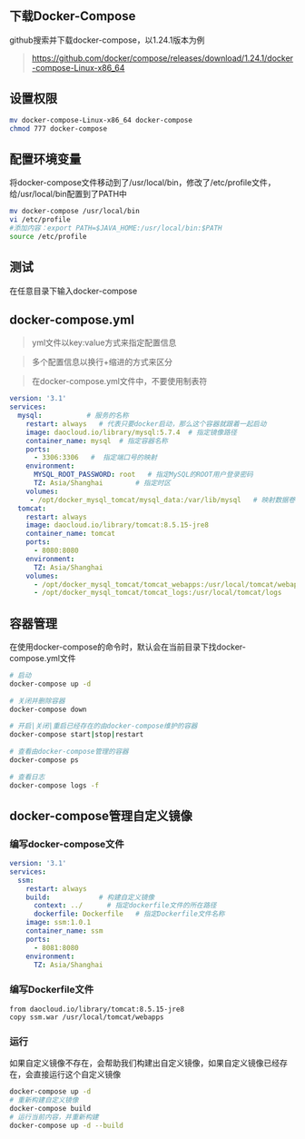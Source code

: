 ## 下载Docker-Compose
github搜索并下载docker-compose，以1.24.1版本为例

> https://github.com/docker/compose/releases/download/1.24.1/docker-compose-Linux-x86_64

## 设置权限
```sh
mv docker-compose-Linux-x86_64 docker-compose
chmod 777 docker-compose
```
## 配置环境变量
将docker-compose文件移动到了/usr/local/bin，修改了/etc/profile文件，给/usr/local/bin配置到了PATH中
```sh
mv docker-compose /usr/local/bin
vi /etc/profile
#添加内容：export PATH=$JAVA_HOME:/usr/local/bin:$PATH
source /etc/profile
```

## 测试
在任意目录下输入docker-compose

## docker-compose.yml
> yml文件以key:value方式来指定配置信息

> 多个配置信息以换行+缩进的方式来区分

> 在docker-compose.yml文件中，不要使用制表符

```yml
version: '3.1'
services:
  mysql:           # 服务的名称
    restart: always   # 代表只要docker启动，那么这个容器就跟着一起启动
    image: daocloud.io/library/mysql:5.7.4  # 指定镜像路径
    container_name: mysql  # 指定容器名称
    ports:
      - 3306:3306   #  指定端口号的映射
    environment:
      MYSQL_ROOT_PASSWORD: root   # 指定MySQL的ROOT用户登录密码
      TZ: Asia/Shanghai        # 指定时区
    volumes:
     - /opt/docker_mysql_tomcat/mysql_data:/var/lib/mysql   # 映射数据卷
  tomcat:
    restart: always
    image: daocloud.io/library/tomcat:8.5.15-jre8
    container_name: tomcat
    ports:
      - 8080:8080
    environment:
      TZ: Asia/Shanghai
    volumes:
      - /opt/docker_mysql_tomcat/tomcat_webapps:/usr/local/tomcat/webapps
      - /opt/docker_mysql_tomcat/tomcat_logs:/usr/local/tomcat/logs
```
## 容器管理
在使用docker-compose的命令时，默认会在当前目录下找docker-compose.yml文件
```sh
# 启动
docker-compose up -d
 
# 关闭并删除容器
docker-compose down
 
# 开启|关闭|重启已经存在的由docker-compose维护的容器
docker-compose start|stop|restart
 
# 查看由docker-compose管理的容器
docker-compose ps
 
# 查看日志
docker-compose logs -f
```

## docker-compose管理自定义镜像
### 编写docker-compose文件
```yml
version: '3.1'
services:
  ssm:
    restart: always
    build:            # 构建自定义镜像
      context: ../      # 指定dockerfile文件的所在路径
      dockerfile: Dockerfile   # 指定Dockerfile文件名称
    image: ssm:1.0.1
    container_name: ssm
    ports:
      - 8081:8080
    environment:
      TZ: Asia/Shanghai
```
### 编写Dockerfile文件
```
from daocloud.io/library/tomcat:8.5.15-jre8
copy ssm.war /usr/local/tomcat/webapps
```
### 运行
如果自定义镜像不存在，会帮助我们构建出自定义镜像，如果自定义镜像已经存在，会直接运行这个自定义镜像
```sh
docker-compose up -d
# 重新构建自定义镜像
docker-compose build
# 运行当前内容，并重新构建
docker-compose up -d --build
```